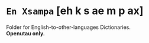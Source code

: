 # `En Xsampa` [eh k s ae m p ax]
Folder for English-to-other-languages Dictionaries.  
**Openutau only.**
